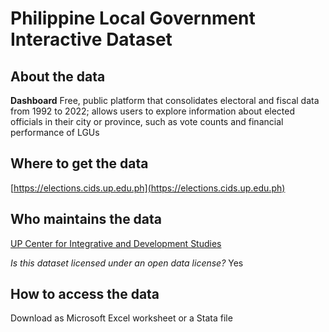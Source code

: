 # Philippine Local Government Interactive Dataset 

## About the data 
**Dashboard** Free, public platform that consolidates electoral and fiscal data from 1992 to 2022; allows users to explore information about elected officials in their city or province, such as vote counts and financial performance of LGUs

## Where to get the data 
[https://elections.cids.up.edu.ph](https://elections.cids.up.edu.ph) 

## Who maintains the data 
[UP Center for Integrative and Development Studies](https://elections.cids.up.edu.ph) 

*Is this dataset licensed under an open data license?* Yes 

## How to access the data 
Download as Microsoft Excel worksheet or a Stata file